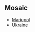 
## Mosaic

- [Mariupol](https://code.earthengine.google.co.in/bcb6ee6e9e5629e272821d37b0bd8b05)
- [Ukraine](https://code.earthengine.google.co.in/f848b33b4107dd456d581dce871c63ba?noload=true)
